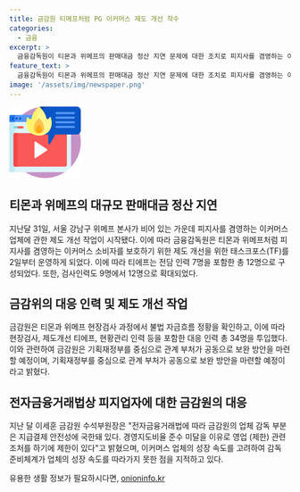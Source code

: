 ```yaml
---
title: 금감원 티메프처럼 PG 이커머스 제도 개선 착수
categories:
  - 금융
excerpt: >
  금융감독원이 티몬과 위메프의 판매대금 정산 지연 문제에 대한 조치로 피지사를 겸영하는 이커머스의 제도 개선 작업을 시작한다. 이에 수석부원장은 전자금융거래법의 제약으로 업체 감독이 제한된 점을 언급하며 제도 개선의 필요성을 강조했다. 또한, TF 운영을 통해 전담 인력을 충원하고 관계 부처와 협력하여 보완 방안을 모색할 예정이다. 검사 인력도 확대되어 티메프 사태에 대응하기 위해 34명이 투입될 예정이다.
feature_text: >
  금융감독원이 티몬과 위메프의 판매대금 정산 지연 문제에 대한 조치로 피지사를 겸영하는 이커머스의 제도 개선 작업을 시작한다. 이에 수석부원장은 전자금융거래법의 제약으로 업체 감독이 제한된 점을 언급하며 제도 개선의 필요성을 강조했다. 또한, TF 운영을 통해 전담 인력을 충원하고 관계 부처와 협력하여 보완 방안을 모색할 예정이다. 검사 인력도 확대되어 티메프 사태에 대응하기 위해 34명이 투입될 예정이다.
image: '/assets/img/newspaper.png'
---
```


<p><img src="/assets/img/news.png" alt="rentncar 속보" /></p>

<h2 data-ke-size="size26">티몬과 위메프의 대규모 판매대금 정산 지연</h2>

<p data-ke-size="size16">지난달 31일, 서울 강남구 위메프 본사가 비어 있는 가운데 피지사를 겸영하는 이커머스 업체에 관한 제도 개선 작업이 시작됐다. 이에 따라 금융감독원은 티몬과 위메프처럼 피지사를 겸영하는 이커머스 소비자를 보호하기 위한 제도 개선을 위한 태스크포스(TF)를 2일부터 운영하게 되었다. 이에 따라 티에프는 전담 인력 7명을 포함한 총 12명으로 구성되었다. 또한, 검사인력도 9명에서 12명으로 확대되었다.</p>

<h2 data-ke-size="size26">금감위의 대응 인력 및 제도 개선 작업</h2>

<p data-ke-size="size16">금감원은 티몬과 위메프 현장검사 과정에서 불법 자금흐름 정황을 확인하고, 이에 따라 현장검사, 제도개선 티에프, 현황관리 인력 등을 포함한 대응 인력 총 34명을 투입했다. 이와 관련하여 금감원은 기획재정부를 중심으로 관계 부처가 공동으로 보완 방안을 마련할 예정이며, 기획재정부를 중심으로 관계 부처가 공동으로 보완 방안을 마련할 예정이라고 밝혔다.</p>

<h2 data-ke-size="size26">전자금융거래법상 피지업자에 대한 금감원의 대응</h2>

<p data-ke-size="size16">지난 달 이세훈 금감원 수석부원장은 "전자금융거래법에 따라 금감원의 업체 감독 부분은 지급결제 안전성에 국한돼 있다. 경영지도비율 준수 미달을 이유로 영업 (제한) 관련 조처를 하기에 제한이 있다"고 밝혔으며, 이커머스 업체의 성장 속도를 고려하여 감독 준비체계가 업체의 성장 속도를 따라가지 못한 점을 지적하고 있다.</p>
유용한 생활 정보가 필요하시다면, <a href="https://onioninfo.kr" rel="dofollow">onioninfo.kr</a>


